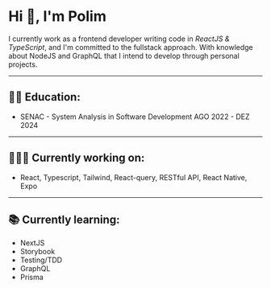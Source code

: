 # Hi 👋, I'm Polim

I currently work as a frontend developer writing code in _ReactJS & TypeScript_, and I'm committed to the fullstack approach. With knowledge about NodeJS and GraphQL that I intend to develop through personal projects.

---

## 🧑‍🎓 Education:

- SENAC - System Analysis in Software Development
  AGO 2022 - DEZ 2024

---

## 🧑🏻‍💻 Currently working on:

- React, Typescript, Tailwind, React-query, RESTful API, React Native, Expo

---

## 📚 Currently learning:

- NextJS
- Storybook
- Testing/TDD
- GraphQL
- Prisma
